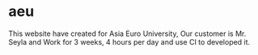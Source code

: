 # aeu
This website have created for Asia Euro University, Our customer is Mr. Seyla and Work for 3 weeks, 4 hours per day and use CI to developed it.
